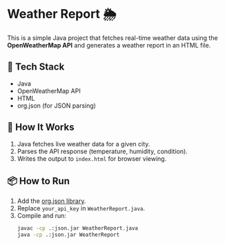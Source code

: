 # Weather Report 🌦️

This is a simple Java project that fetches real-time weather data using the **OpenWeatherMap API** and generates a weather report in an HTML file.

## 🔧 Tech Stack
- Java
- OpenWeatherMap API
- HTML
- org.json (for JSON parsing)

## 🚀 How It Works
1. Java fetches live weather data for a given city.
2. Parses the API response (temperature, humidity, condition).
3. Writes the output to `index.html` for browser viewing.

## 📦 How to Run
1. Add the [org.json library](https://github.com/stleary/JSON-java).
2. Replace `your_api_key` in `WeatherReport.java`.
3. Compile and run:
   ```bash
   javac -cp .:json.jar WeatherReport.java
   java -cp .:json.jar WeatherReport
